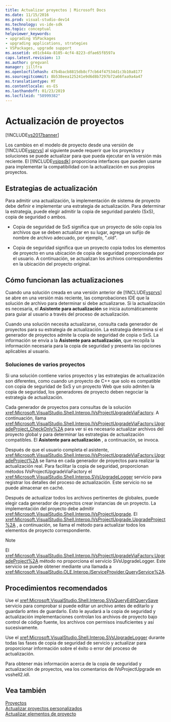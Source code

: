 ```yaml
---
title: Actualizar proyectos | Microsoft Docs
ms.date: 11/15/2016
ms.prod: visual-studio-dev14
ms.technology: vs-ide-sdk
ms.topic: conceptual
helpviewer_keywords:
- upgrading VSPackages
- upgrading applications, strategies
- VSPackages, upgrade support
ms.assetid: e01cb44a-8105-4cf4-8223-dfae65f8597a
caps.latest.revision: 13
ms.author: gregvanl
manager: jillfra
ms.openlocfilehash: 47b4bacb8815db8cf7cb64f47534d1c3b10a8177
ms.sourcegitcommit: 8b538eea125241e9d6d8b7297b72a66faa9a4a47
ms.translationtype: MT
ms.contentlocale: es-ES
ms.lasthandoff: 01/23/2019
ms.locfileid: "58999382"
---
```

# <a name="upgrading-projects"></a>Actualización de proyectos
[!INCLUDE[vs2017banner](../../includes/vs2017banner.md)]

Los cambios en el modelo de proyecto desde una versión de [!INCLUDE[vsprvs](../../includes/vsprvs-md.md)] al siguiente puede requerir que los proyectos y soluciones se puede actualizar para que pueda ejecutar en la versión más reciente. El [!INCLUDE[vsipsdk](../../includes/vsipsdk-md.md)] proporciona interfaces que pueden usarse para implementar la compatibilidad con la actualización en sus propios proyectos.  
  
## <a name="upgrade-strategies"></a>Estrategias de actualización  
 Para admitir una actualización, la implementación de sistema de proyecto debe definir e implementar una estrategia de actualización. Para determinar la estrategia, puede elegir admitir la copia de seguridad paralelo (SxS), copia de seguridad o ambos.  
  
-   Copia de seguridad de SxS significa que un proyecto de sólo copia los archivos que se deben actualizar en su lugar, agrega un sufijo de nombre de archivo adecuado, por ejemplo, ".old".  
  
-   Copia de seguridad significa que un proyecto copia todos los elementos de proyecto en una ubicación de copia de seguridad proporcionada por el usuario. A continuación, se actualizan los archivos correspondientes en la ubicación del proyecto original.  
  
## <a name="how-upgrade-works"></a>Cómo funcionan las actualizaciones  
 Cuando una solución creada en una versión anterior de [!INCLUDE[vsprvs](../../includes/vsprvs-md.md)] se abre en una versión más reciente, las comprobaciones IDE que la solución de archivo para determinar si debe actualizarse. Si la actualización es necesaria, el **Asistente para actualización** se inicia automáticamente para guiar al usuario a través del proceso de actualización.  
  
 Cuando una solución necesita actualizarse, consulta cada generador de proyectos para su estrategia de actualización. La estrategia determina si el generador de proyectos admite la copia de seguridad de copia o SxS. La información se envía a la **Asistente para actualización**, que recopila la información necesaria para la copia de seguridad y presenta las opciones aplicables al usuario.  
  
### <a name="multi-project-solutions"></a>Soluciones de varios proyectos  
 Si una solución contiene varios proyectos y las estrategias de actualización son diferentes, como cuando un proyecto de C++ que solo es compatible con copia de seguridad de SxS y un proyecto Web que solo admiten la copia de seguridad, los generadores de proyecto deben negociar la estrategia de actualización.  
  
 Cada generador de proyectos para consultas de la solución <xref:Microsoft.VisualStudio.Shell.Interop.IVsProjectUpgradeViaFactory>. A continuación, llama <xref:Microsoft.VisualStudio.Shell.Interop.IVsProjectUpgradeViaFactory.UpgradeProject_CheckOnly%2A> para ver si es necesario actualizar archivos del proyecto global y para determinar las estrategias de actualización compatibles. El **Asistente para actualización** , a continuación, se invoca.  
  
 Después de que el usuario completa el asistente, <xref:Microsoft.VisualStudio.Shell.Interop.IVsProjectUpgradeViaFactory.UpgradeProject%2A> se llama en cada generador de proyectos para realizar la actualización real. Para facilitar la copia de seguridad, proporcionan métodos IVsProjectUpgradeViaFactory el <xref:Microsoft.VisualStudio.Shell.Interop.SVsUpgradeLogger> servicio para registrar los detalles del proceso de actualización. Este servicio no se puede almacenar en caché.  
  
 Después de actualizar todos los archivos pertinentes de globales, puede elegir cada generador de proyectos crear instancias de un proyecto. La implementación del proyecto debe admitir <xref:Microsoft.VisualStudio.Shell.Interop.IVsProjectUpgrade>. El <xref:Microsoft.VisualStudio.Shell.Interop.IVsProjectUpgrade.UpgradeProject%2A> , a continuación, se llama el método para actualizar todos los elementos de proyecto correspondiente.  
  
> [!NOTE]
>  El <xref:Microsoft.VisualStudio.Shell.Interop.IVsProjectUpgradeViaFactory.UpgradeProject%2A> método no proporciona el servicio SVsUpgradeLogger. Este servicio se puede obtener mediante una llamada a <xref:Microsoft.VisualStudio.OLE.Interop.IServiceProvider.QueryService%2A>.  
  
## <a name="best-practices"></a>Procedimientos recomendados  
 Use el <xref:Microsoft.VisualStudio.Shell.Interop.SVsQueryEditQuerySave> servicio para comprobar si puede editar un archivo antes de editarlo y guardarlo antes de guardarlo. Esto le ayudará a la copia de seguridad y actualización implementaciones controlan los archivos de proyecto bajo control de código fuente, los archivos con permisos insuficientes y así sucesivamente.  
  
 Use el <xref:Microsoft.VisualStudio.Shell.Interop.SVsUpgradeLogger> durante todas las fases de copia de seguridad de servicio y actualizar para proporcionar información sobre el éxito o error del proceso de actualización.  
  
 Para obtener más información acerca de la copia de seguridad y actualización de proyectos, vea los comentarios de IVsProjectUpgrade en vsshell2.idl.  
  
## <a name="see-also"></a>Vea también  
 [Proyectos](../../extensibility/internals/projects.md)   
 [Actualizar proyectos personalizados](../../misc/upgrading-custom-projects.md)   
 [Actualizar elementos de proyecto](../../misc/upgrading-project-items.md)
